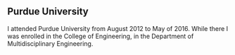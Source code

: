 ## Purdue University

I attended Purdue University from August 2012 to May of 2016. While 
there I was enrolled in the College of Engineering, in the Department of 
Multidisciplinary Engineering.
